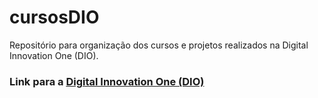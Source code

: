 # cursosDIO
Repositório para organização dos cursos e projetos realizados na Digital Innovation One (DIO). 

### Link para a [Digital Innovation One (DIO)](https://www.dio.me/)

